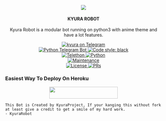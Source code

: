<p align="center">
  <img src="https://telegra.ph/file/6934cc7b77e682f4ce661.jpg">
</p>

<h4><p align="center"> KYURA ROBOT </p></h4>

<p align="center">Kyura Robot is a modular bot running on python3 with anime theme and have a lot features.</p>

<p align="center">
<a href="https://t.me/kyuraxx"> <img src="https://img.shields.io/badge/kyura-yellow?&logo=telegram" alt="kyura on Telegram" /> </a><br>
<a href="https://python-telegram-bot.org"> <img src="https://img.shields.io/badge/PTB-13.8.1-white?&style=flat-round&logo=github" alt="Python Telegram Bot" /> </a>
<a href="https://github.com/psf/black"><img alt="Code style: black" src="https://img.shields.io/badge/code%20style-black-000000.svg"></a><br>
<a href="https://docs.telethon.dev"> <img src="https://img.shields.io/badge/Telethon-1.23.0-red?&style=flat-round&logo=github" alt="Telethon" /> </a>
<a href="https://docs.python.org"> <img src="https://img.shields.io/badge/Python-3.9.7-purple?&style=flat-round&logo=python" alt="Python" /> </a><br>
<a href="https://GitHub.com/Kyuraxp/KyuraxRobot"> <img src="https://img.shields.io/badge/Maintained-Yes-yellow.svg" alt="Maintenance" /> </a><br>
<a href="https://github.com/Kyuraxp/KyuraxRobot/blob/main/LICENSE"> <img src="https://img.shields.io/badge/License-GPLv3-blue.svg" alt="License" /> </a>
<a href="https://makeapullrequest.com"> <img src="https://img.shields.io/badge/PRs-Welcome-blue.svg?style=flat-round" alt="PRs" /> </a>
</p>

### Easiest Way To Deploy On Heroku 

<p align="center"><a href="https://heroku.com/deploy?template=https://github.com/Kyuraxp/KyuraxRobot"> <img src="https://img.shields.io/badge/Deploy%20To%20Heroku-radical?style=for-the-badge&logo=heroku" width="220" height="38.45"/></a></p>

```
This Bot is Created by KyuraProject, If your kanging this without fork at least give a credit to get a smile of my hard work. 
- KyuraRobot
```
